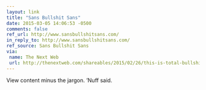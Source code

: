 ```yaml
---
layout: link
title: "Sans Bullshit Sans"
date: 2015-03-05 14:06:53 -0500
comments: false
ref_url: http://www.sansbullshitsans.com/
in_reply_to: http://www.sansbullshitsans.com/
ref_source: Sans Bullshit Sans
via:
 name: The Next Web
 url: http://thenextweb.com/shareables/2015/02/26/this-is-total-bullshit/
---
```


View content minus the jargon. ’Nuff said.